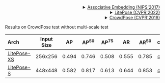 <!-- [ALGORITHM] -->

<details>
<summary align="right"><a href="https://arxiv.org/abs/1611.05424">Associative Embedding (NIPS'2017)</a></summary>

```bibtex
@inproceedings{newell2017associative,
  title={Associative embedding: End-to-end learning for joint detection and grouping},
  author={Newell, Alejandro and Huang, Zhiao and Deng, Jia},
  booktitle={Advances in neural information processing systems},
  pages={2277--2287},
  year={2017}
}
```

</details>

<!-- [ALGORITHM] -->

<details>
<summary align="right"><a href="https://openaccess.thecvf.com/content/CVPR2022/html/Wang_Lite_Pose_Efficient_Architecture_Design_for_2D_Human_Pose_Estimation_CVPR_2022_paper.html">LitePose (CVPR'2022)</a></summary>

```bibtex
@inproceedings{wang2022lite,
  title={Lite pose: Efficient architecture design for 2d human pose estimation},
  author={Wang, Yihan and Li, Muyang and Cai, Han and Chen, Wei-Ming and Han, Song},
  booktitle={Proceedings of the IEEE/CVF Conference on Computer Vision and Pattern Recognition},
  pages={13126--13136},
  year={2022}
}
```

</details>

<!-- [DATASET] -->

<details>
<summary align="right"><a href="http://openaccess.thecvf.com/content_CVPR_2019/html/Li_CrowdPose_Efficient_Crowded_Scenes_Pose_Estimation_and_a_New_Benchmark_CVPR_2019_paper.html">CrowdPose (CVPR'2019)</a></summary>

```bibtex
@article{li2018crowdpose,
  title={CrowdPose: Efficient Crowded Scenes Pose Estimation and A New Benchmark},
  author={Li, Jiefeng and Wang, Can and Zhu, Hao and Mao, Yihuan and Fang, Hao-Shu and Lu, Cewu},
  journal={arXiv preprint arXiv:1812.00324},
  year={2018}
}
```

</details>

Results on CrowdPose test without multi-scale test

| Arch                                                            | Input Size |  AP   | AP<sup>50</sup> | AP<sup>75</sup> |  AR   | AR<sup>50</sup> |                              ckpt                               |    log    |
| :-------------------------------------------------------------- | :--------: | :---: | :-------------: | :-------------: | :---: | :-------------: | :-------------------------------------------------------------: | :-------: |
| [LitePose-XS](/configs/body/2d_kpt_sview_rgb_img/associative_embedding/crowdpose/litepose_XS_crowdpose_256x256.py) |  256x256   | 0.494 |      0.746      |      0.508      | 0.555 |      0.785      | [ckpt](https://download.openmmlab.com/mmpose/bottom_up/litepose/litepose_xs_crowdpose_256x256-84053659_20220714.pth) | [log](<>) |
| [LitePose-S](/configs/body/2d_kpt_sview_rgb_img/associative_embedding/crowdpose/litepose_S_crowdpose_448x448.py) |  448x448   | 0.582 |      0.817      |      0.613      | 0.644 |      0.853      | [ckpt](https://download.openmmlab.com/mmpose/bottom_up/litepose/litepose_s_crowdpose_448x448-ccd9f2a9_20220714.pth) | [log](<>) |
